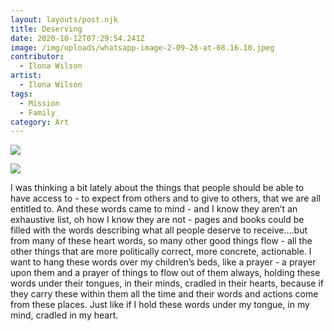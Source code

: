 ```yaml
---
layout: layouts/post.njk
title: Deserving
date: 2020-10-12T07:29:54.241Z
image: /img/uploads/whatsapp-image-2-09-26-at-08.16.10.jpeg
contributor:
  - Ilona Wilson
artist:
  - Ilona Wilson
tags:
  - Mission
  - Family
category: Art
---
```

![](/img/uploads/whatsapp-image-2020-09-26-at-08.16.10.jpeg)

![](/img/uploads/2020-09-26-at-08.16.10.jpeg)

I was thinking a bit lately about the things that people should be able to have access to - to expect from others and to give to others, that we are all entitled to. And these words came to mind - and I know they aren’t an exhaustive list, oh how I know they are not - pages and books could be filled with the words describing what all people deserve to receive….but from many of these heart words, so many other good things flow - all the other things that are more politically correct, more concrete, actionable.
I want to hang these words over my children’s beds, like a prayer - a prayer upon them and a prayer of things to flow out of them always, holding these words under their tongues, in their minds, cradled in their hearts, because if they carry these within them all the time and their words and actions come from these places. Just like if I hold these words under my tongue, in my mind, cradled in my heart.